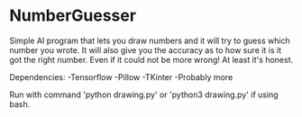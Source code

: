# NumberGuesser

Simple AI program that lets you draw numbers and it will try to guess which number you wrote.
It will also give you the accuracy as to how sure it is it got the right number.
Even if it could not be more wrong! At least it's honest.

Dependencies:
    -Tensorflow
    -Pillow
    -TKinter
    -Probably more

Run with command 'python drawing.py' or 'python3 drawing.py' if using bash.